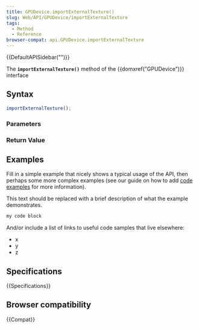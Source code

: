 ```yaml
---
title: GPUDevice.importExternalTexture()
slug: Web/API/GPUDevice/importExternalTexture
tags:
  - Method
  - Reference
browser-compat: api.GPUDevice.importExternalTexture
---
```

{{DefaultAPISidebar("")}}

The **`importExternalTexture()`** method of the {{domxref("GPUDevice")}} interface 

## Syntax

```js
importExternalTexture();
```

### Parameters



### Return Value



## Examples

Fill in a simple example that nicely shows a typical usage of the API, then perhaps some more complex examples (see our guide on how to add [code examples](/en-US/docs/MDN/Contribute/Structures/Code_examples) for more information).

This text should be replaced with a brief description of what the example demonstrates.

```js
my code block
```

And/or include a list of links to useful code samples that live elsewhere:

*   x
*   y
*   z

## Specifications

{{Specifications}}

## Browser compatibility

{{Compat}}

